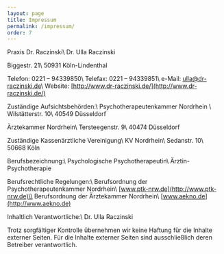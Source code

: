 ```yaml
---
layout: page
title: Impressum
permalink: /impressum/
order: 7
---
```


Praxis Dr. Raczinski\\
Dr. Ulla Raczinski

Biggestr. 21\\
50931 Köln-Lindenthal

Telefon: 0221 – 94339850\\
Telefax: 0221 – 94339851\\
e-Mail: ulla@dr-raczinski.de\\
Website: [http://www.dr-raczinski.de/](http://www.dr-raczinski.de/)


Zuständige Aufsichtsbehörden:\\
Psychotherapeutenkammer Nordrhein \\
Wilstätterstr. 10\\
40549 Düsseldorf

Ärztekammer Nordrhein\\
Tersteegenstr. 9\\
40474 Düsseldorf

Zuständige Kassenärztliche Vereinigung\\
KV Nordrhein\\
Sedanstr. 10\\
50668 Köln

Berufsbezeichnung:\\
Psychologische Psychotherapeutin\\
Ärztin-Psychotherapie

Berufsrechtliche Regelungen:\\
Berufsordnung der Psychotherapeutenkammer Nordrhein\\
[www.ptk-nrw.de](http://www.ptk-nrw.de)\\
Berufsordnung der Ärztekammer Nordrhein\\
[www.aekno.de](http://www.aekno.de)


Inhaltlich Verantwortliche:\\
Dr. Ulla Raczinski

Trotz sorgfältiger Kontrolle übernehmen wir keine Haftung für die Inhalte externer Seiten. Für die Inhalte externer Seiten sind ausschließlich deren Betreiber verantwortlich.
